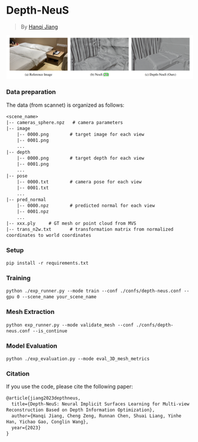 # Depth-NeuS

> By [Hanqi Jiang](https://hq0709.github.io/)

![compare](image/compare.png)


### Data preparation
The data (from scannet) is organized as follows:
```
<scene_name>
|-- cameras_sphere.npz   # camera parameters
|-- image
    |-- 0000.png        # target image for each view
    |-- 0001.png
    ...
|-- depth
    |-- 0000.png        # target depth for each view
    |-- 0001.png
    ...
|-- pose
    |-- 0000.txt        # camera pose for each view
    |-- 0001.txt
    ...
|-- pred_normal
    |-- 0000.npz        # predicted normal for each view
    |-- 0001.npz
    ...
|-- xxx.ply		# GT mesh or point cloud from MVS
|-- trans_n2w.txt       # transformation matrix from normalized coordinates to world coordinates
```


### Setup

```
pip install -r requirements.txt
```

### Training

```
python ./exp_runner.py --mode train --conf ./confs/depth-neus.conf --gpu 0 --scene_name your_scene_name
```

### Mesh Extraction

```
python exp_runner.py --mode validate_mesh --conf ./confs/depth-neus.conf --is_continue
```

### Model Evaluation

```
python ./exp_evaluation.py --mode eval_3D_mesh_metrics
```

### Citation
If you use the code, please cite the following paper:
```
@article{jiang2023depthneus,
  title={Depth-NeuS: Neural Implicit Surfaces Learning for Multi-view Reconstruction Based on Depth Information Optimization},
  author={Hanqi Jiang, Cheng Zeng, Runnan Chen, Shuai Liang, Yinhe Han, Yichao Gao, Conglin Wang},
  year={2023}
}
```